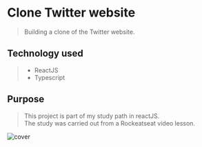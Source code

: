 # Clone Twitter website
> Building a clone of the Twitter website.

## Technology used
> - ReactJS  
> - Typescript

## Purpose
> This project is part of my study path in reactJS.  
> The study was carried out from a Rockeatseat video lesson.

![cover](https://youtu.be/K-8z_4xvT3o?t=2753)
